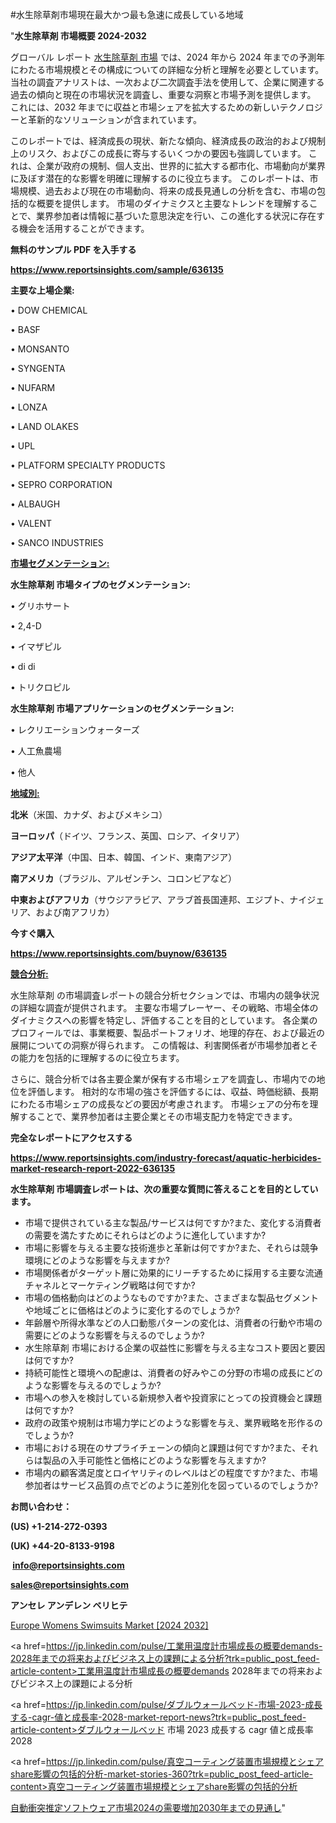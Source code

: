 #水生除草剤市場現在最大かつ最も急速に成長している地域

"<strong>水生除草剤 市場概要 2024-2032</strong>

グローバル レポート <a href=https://www.reportsinsights.com/sample/636135>水生除草剤 市場</a> では、2024 年から 2024 年までの予測年にわたる市場規模とその構成についての詳細な分析と理解を必要としています。 当社の調査アナリストは、一次および二次調査手法を使用して、企業に関連する過去の傾向と現在の市場状況を調査し、重要な洞察と市場予測を提供します。 これには、2032 年までに収益と市場シェアを拡大​​するための新しいテクノロジーと革新的なソリューションが含まれています。

このレポートでは、経済成長の現状、新たな傾向、経済成長の政治的および規制上のリスク、およびこの成長に寄与するいくつかの要因も強調しています。 これは、企業が政府の規制、個人支出、世界的に拡大する都市化、市場動向が業界に及ぼす潜在的な影響を明確に理解するのに役立ちます。 このレポートは、市場規模、過去および現在の市場動向、将来の成長見通しの分析を含む、市場の包括的な概要を提供します。 市場のダイナミクスと主要なトレンドを理解することで、業界参加者は情報に基づいた意思決定を行い、この進化する状況に存在する機会を活用することができます。

<strong><b>無料のサンプル PDF を入手する</b></strong>

<a href=https://www.reportsinsights.com/sample/636135><strong><u>https://www.reportsinsights.com/sample/636135</u></strong></a>

<strong>主要な上場企業:</strong>

• DOW CHEMICAL

• BASF

• MONSANTO

• SYNGENTA

• NUFARM

• LONZA

• LAND OLAKES

• UPL

• PLATFORM SPECIALTY PRODUCTS

• SEPRO CORPORATION

• ALBAUGH

• VALENT

• SANCO INDUSTRIES

<strong><u>市場セグメンテーション</u></strong><strong><u>:</u></strong>

<strong>水生除草剤 市場タイプのセグメンテーション:</strong>

• グリホサート

• 2,4-D

• イマザピル

• di di

• トリクロピル

<strong>水生除草剤 市場アプリケーションのセグメンテーション:</strong>

• レクリエーションウォーターズ

• 人工魚農場

• 他人

<strong><u>地域別</u></strong><strong><u>:</u></strong>

<strong>北米</strong>（米国、カナダ、およびメキシコ）

<strong>ヨーロッパ</strong>（ドイツ、フランス、英国、ロシア、イタリア）

<strong>アジア太平洋</strong>（中国、日本、韓国、インド、東南アジア）

<strong>南アメリカ</strong>（ブラジル、アルゼンチン、コロンビアなど）

<strong>中東およびアフリカ</strong>（サウジアラビア、アラブ首長国連邦、エジプト、ナイジェリア、および南アフリカ）

<strong>今すぐ購入</strong>

<a href=https://www.reportsinsights.com/buynow/636135><strong><u>https://www.reportsinsights.com/buynow/636135</u></strong></a>

<strong><u>競合分析:</u></strong>

水生除草剤 の市場調査レポートの競合分析セクションでは、市場内の競争状況の詳細な調査が提供されます。 主要な市場プレーヤー、その戦略、市場全体のダイナミクスへの影響を特定し、評価することを目的としています。 各企業のプロフィールでは、事業概要、製品ポートフォリオ、地理的存在、および最近の展開についての洞察が得られます。 この情報は、利害関係者が市場参加者とその能力を包括的に理解するのに役立ちます。

さらに、競合分析では各主要企業が保有する市場シェアを調査し、市場内での地位を評価します。 相対的な市場の強さを評価するには、収益、時価総額、長期にわたる市場シェアの成長などの要因が考慮されます。 市場シェアの分布を理解することで、業界参加者は主要企業とその市場支配力を特定できます。

<strong>完全なレポートにアクセスする</strong>

<a href=https://www.reportsinsights.com/industry-forecast/aquatic-herbicides-market-research-report-2022-636135><strong><u><b>https://www.reportsinsights.com/industry-forecast/aquatic-herbicides-market-research-report-2022-636135</b></u></strong></a>

<strong><b>水生除草剤 市場調査レポートは、次の重要な質問に答えることを目的としています。</b></strong>
<ul>
  <li>市場で提供されている主な製品/サービスは何ですか?また、変化する消費者の需要を満たすためにそれらはどのように進化していますか?</li>
  <li>市場に影響を与える主要な技術進歩と革新は何ですか?また、それらは競争環境にどのような影響を与えますか?</li>
  <li>市場関係者がターゲット層に効果的にリーチするために採用する主要な流通チャネルとマーケティング戦略は何ですか?</li>
  <li>市場の価格動向はどのようなものですか?また、さまざまな製品セグメントや地域ごとに価格はどのように変化するのでしょうか?</li>
  <li>年齢層や所得水準などの人口動態パターンの変化は、消費者の行動や市場の需要にどのような影響を与えるのでしょうか?</li>
  <li>水生除草剤 市場における企業の収益性に影響を与える主なコスト要因と要因は何ですか?</li>
  <li>持続可能性と環境への配慮は、消費者の好みやこの分野の市場の成長にどのような影響を与えるのでしょうか?</li>
  <li>市場への参入を検討している新規参入者や投資家にとっての投資機会と課題は何ですか?</li>
  <li>政府の政策や規制は市場力学にどのような影響を与え、業界戦略を形作るのでしょうか?</li>
  <li>市場における現在のサプライチェーンの傾向と課題は何ですか?また、それらは製品の入手可能性と価格にどのような影響を与えますか?</li>
  <li>市場内の顧客満足度とロイヤリティのレベルはどの程度ですか?また、市場参加者はサービス品質の点でどのように差別化を図っているのでしょうか?</li>
</ul>
<strong>お問い合わせ：</strong>

<strong>(US) +1-214-272-0393</strong>

<strong>(UK) +44-20-8133-9198</strong>

<strong> </strong><a href=info@reportsinsights.com><strong><u>info@reportsinsights.com</u></strong></a>

<a href=sales@reportsinsights.com><strong><u>sales@reportsinsights.com</u></strong></a>

<strong>アンセレ アンデレン ベリヒテ</strong>

<a href=https://www.linkedin.com/pulse/europe-womens-swimsuits-markets-2024-business-4urtf/>Europe Womens Swimsuits Market [2024 2032]</a>

<a href=https://jp.linkedin.com/pulse/工業用温度計市場成長の概要demands-2028年までの将来およびビジネス上の課題による分析?trk=public_post_feed-article-content>工業用温度計市場成長の概要demands 2028年までの将来およびビジネス上の課題による分析</a>

<a href=https://jp.linkedin.com/pulse/ダブルウォールベッド-市場-2023-成長する-cagr-値と成長率-2028-market-report-news?trk=public_post_feed-article-content>ダブルウォールベッド 市場 2023 成長する cagr 値と成長率 2028</a>

<a href=https://jp.linkedin.com/pulse/真空コーティング装置市場規模とシェアshare影響の包括的分析-market-stories-360?trk=public_post_feed-article-content>真空コーティング装置市場規模とシェアshare影響の包括的分析</a>

<a href=https://www.linkedin.com/pulse/自動衝突推定ソフトウェア市場2024の需要増加2030年までの見通し-reportsinsights-pvt-ltd-yp66f/>自動衝突推定ソフトウェア市場2024の需要増加2030年までの見通し</a>"
